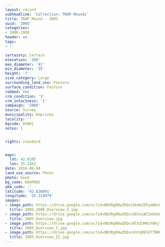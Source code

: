 ```yaml
---
layout: record
subheadline: 'Collection: TRAP Mounds'
title: TRAP Mound - 2005
uuid: '2005'
categories:
- 2000-2999
header: no
tags:
- ''

certainty: Certain
elevation: '390'
max_diameter: '41'
min_diameter: '35'
height: '7'
size_category: Large
surrounding_land_use: Pasture
surface_condition: Pasture
robbed: Yes
crm_condition: '3'
crm_intactness: '1'
campaign: '2009'
source: Survey
municipality: Koprinka
locality: ''
bgcode: DS001
notes: |


rights: standard


maps:
  lat: 42.6285
  lon: 25.2442
date: 2018-06-04
land_use_source: Photo
photo: Good
bg_code: KOOP005
akb_code: ''
latitude: '42.626091'
longitude: '25.319479'
images:
- image_path: https://drive.google.com/uc?id=0B3Rg88wZDQscbkdmZ2FyaW4zQkE
  title: 2005_2006_Overview_S.jpg
- image_path: https://drive.google.com/uc?id=0B3Rg88wZDQscUEVvLWl5dU5oQjA
  title: 2005_Overview.jpg
- image_path: https://drive.google.com/uc?id=0B3Rg88wZDQscWlhZVHRzYWkyTkk
  title: 2005_Overview_I.jpg
- image_path: https://drive.google.com/uc?id=0B3Rg88wZDQscUnYyREhXTTNHUms
  title: 2005_Overview_II.jpg
---
```


